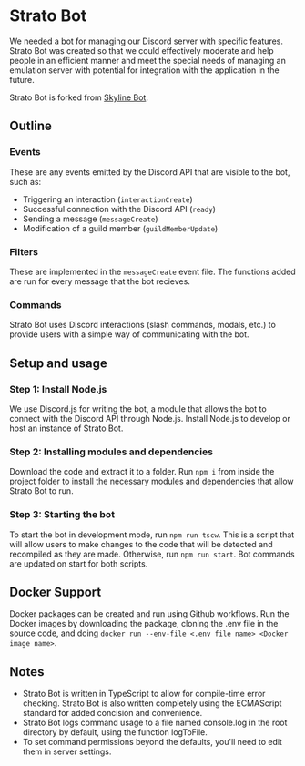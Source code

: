 # Strato Bot

We needed a bot for managing our Discord server with specific features. Strato Bot was created so that we could effectively moderate and help people in an efficient manner and meet the special needs of managing an emulation server with potential for integration with the application in the future.

Strato Bot is forked from [Skyline Bot](https://github.com/skyline-emu/skyline-bot).

## Outline

### Events

These are any events emitted by the Discord API that are visible to the bot, such as:

- Triggering an interaction (`interactionCreate`)
- Successful connection with the Discord API (`ready`)
- Sending a message (`messageCreate`)
- Modification of a guild member (`guildMemberUpdate`)

### Filters

These are implemented in the `messageCreate` event file. The functions added are run for every message that the bot recieves.

### Commands

Strato Bot uses Discord interactions (slash commands, modals, etc.) to provide users with a simple way of communicating with the bot.

## Setup and usage

### Step 1: Install Node.js

We use Discord.js for writing the bot, a module that allows the bot to connect with the Discord API through Node.js. Install Node.js to develop or host an instance of Strato Bot.

### Step 2: Installing modules and dependencies

Download the code and extract it to a folder. Run `npm i` from inside the project folder to install the necessary modules and dependencies that allow Strato Bot to run.

### Step 3: Starting the bot

To start the bot in development mode, run `npm run tscw`. This is a script that will allow users to make changes to the code that will be detected and recompiled as they are made. Otherwise, run `npm run start`. Bot commands are updated on start for both scripts.

## Docker Support

Docker packages can be created and run using Github workflows. Run the Docker images by downloading the package, cloning the .env file in the source code, and doing `docker run --env-file <.env file name> <Docker image name>`.

## Notes

- Strato Bot is written in TypeScript to allow for compile-time error checking. Strato Bot is also written completely using the ECMAScript standard for added concision and convenience.
- Strato Bot logs command usage to a file named console.log in the root directory by default, using the function logToFile.
- To set command permissions beyond the defaults, you'll need to edit them in server settings.
